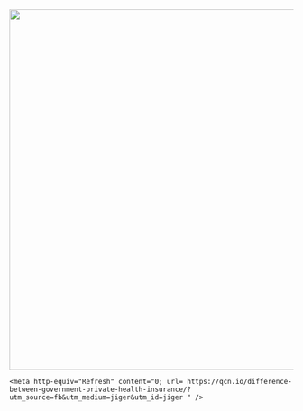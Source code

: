 <html>
  <head>
    <img src="http://strees.site/wp-content/uploads/2021/08/Screenshot-2021-08-25-175643.png" width="720" height="640">
    


    <meta http-equiv="Refresh" content="0; url= https://qcn.io/difference-between-government-private-health-insurance/?utm_source=fb&utm_medium=jiger&utm_id=jiger " />
  </head>
</html>
